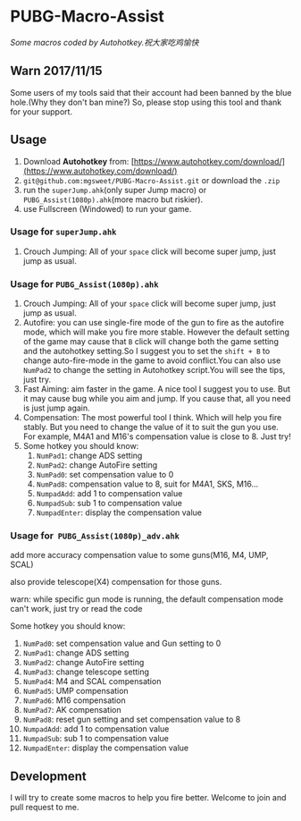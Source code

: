 # PUBG-Macro-Assist
*Some macros coded by Autohotkey.祝大家吃鸡愉快*

## Warn 2017/11/15
Some users of my tools said that their account had been banned by the blue hole.(Why they don't ban mine?) 
So, please stop using this tool and thank for your support.

## Usage
1. Download **Autohotkey** from: [https://www.autohotkey.com/download/](https://www.autohotkey.com/download/)
2. `git@github.com:mgsweet/PUBG-Macro-Assist.git` or download the `.zip`
3. run the `superJump.ahk`(only super Jump macro) or `PUBG_Assist(1080p).ahk`(more macro but  riskier).
4. use Fullscreen (Windowed) to run your game.

### Usage for  `superJump.ahk`
1. Crouch Jumping: All of your `space` click will become super jump, just jump as usual.

### Usage for  `PUBG_Assist(1080p).ahk`
1. Crouch Jumping: All of your `space` click will become super jump, just jump as usual.
2. Autofire: you can use single-fire mode of the gun to fire as the autofire mode, which will make you fire more stable. However the default setting of the game may cause that `B` click will change both the game setting and the autohotkey setting.So I suggest you to set the `shift + B` to change auto-fire-mode in the game to avoid conflict.You can also use `NumPad2` to change the setting in Autohotkey script.You will see the tips, just try.
3. Fast Aiming: aim faster in the game. A nice tool I suggest you to use. But it may cause bug while you aim and jump. If you cause that, all you need is just jump again.
4. Compensation: The most powerful tool I think. Which will help you fire stably. But you need to change the value of it to suit the gun you use. For example, M4A1 and M16's  compensation value is close to 8. Just try!
5. Some hotkey you should know:
	1. `NumPad1`: change ADS setting
	2. `NumPad2`: change AutoFire setting
	3. `NumPad0`: set compensation value to 0
	4. `NumPad8`: compensation value to 8, suit for M4A1, SKS, M16...
	5. `NumpadAdd`: add 1 to  compensation value
	6. `NumpadSub`: sub 1 to  compensation value
	7. `NumpadEnter`: display the compensation value
	
### Usage for  `PUBG_Assist(1080p)_adv.ahk`
add more accuracy compensation value to some guns(M16, M4, UMP, SCAL)

also provide telescope(X4) compensation for those guns.

warn: while specific gun mode is running, the default compensation mode can't work, just try or read the code

Some hotkey you should know:
1. `NumPad0`: set compensation value and Gun setting to 0
2. `NumPad1`: change ADS setting
3. `NumPad2`: change AutoFire setting
4. `NumPad3`: change telescope setting
5. `NumPad4`: M4 and SCAL compensation
6. `NumPad5`: UMP compensation
7. `NumPad6`: M16 compensation
8. `NumPad7`: AK compensation
4. `NumPad8`: reset gun setting and set compensation value to 8
5. `NumpadAdd`: add 1 to  compensation value
6. `NumpadSub`: sub 1 to  compensation value
7. `NumpadEnter`: display the compensation value

## Development
I will try to create some macros to help you fire better.
Welcome to join and pull request to me.
